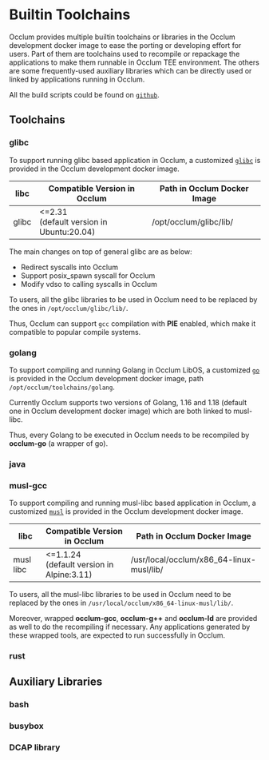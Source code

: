 # Builtin Toolchains

Occlum provides multiple builtin toolchains or libraries in the Occlum development docker image to ease the porting or developing effort for users. Part of them are toolchains used to recompile or repackage the applications to make them runnable in Occlum TEE environment. The others are some frequently-used auxiliary libraries which can be directly used or linked by applications running in Occlum.

All the build scripts could be found on [`github`](https://github.com/occlum/occlum/tree/master/tools/toolchains).

## Toolchains

### glibc

To support running glibc based application in Occlum, a customized [`glibc`](https://github.com/occlum/glibc) is provided in the Occlum development docker image.

|    libc   |  Compatible Version in Occlum  | Path in Occlum Docker Image |
| --------- | ------------------------------ | --------------------------- |
|   glibc   | <=2.31<br>(default version in Ubuntu:20.04)  |  /opt/occlum/glibc/lib/ |

The main changes on top of general glibc are as below:

* Redirect syscalls into Occlum
* Support posix_spawn syscall for Occlum
* Modify vdso to calling syscalls in Occlum

To users, all the glibc libraries to be used in Occlum need to be replaced by the ones in ```/opt/occlum/glibc/lib/```.

Thus, Occlum can support `gcc` compilation with **PIE** enabled, which make it compatible to popular compile systems.

### golang
 
To support compiling and running Golang in Occlum LibOS, a customized [`go`](https://github.com/occlum/go) is provided in the Occlum development docker image, path `/opt/occlum/toolchains/golang`.

Currently Occlum supports two versions of Golang, 1.16 and 1.18 (default one in Occlum development docker image) which are both linked to musl-libc.

Thus, every Golang to be executed in Occlum needs to be recompiled by **occlum-go** (a wrapper of go).

### java

### musl-gcc

To support compiling and running musl-libc based application in Occlum, a customized [`musl`](https://github.com/occlum/musl) is provided in the Occlum development docker image.

|    libc   |  Compatible Version in Occlum  | Path in Occlum Docker Image |
| --------- | ------------------------------ | --------------------------- |
| musl libc | <=1.1.24<br>(default version in Alpine:3.11) | /usr/local/occlum/x86_64-linux-musl/lib/ |

To users, all the musl-libc libraries to be used in Occlum need to be replaced by the ones in ```/usr/local/occlum/x86_64-linux-musl/lib/```.

Moreover, wrapped **occlum-gcc**, **occlum-g++** and **occlum-ld** are provided as well to do the recompiling if necessary. Any applications generated by these wrapped tools, are expected to run successfully in Occlum.

### rust

## Auxiliary Libraries

### bash

### busybox

### DCAP library

